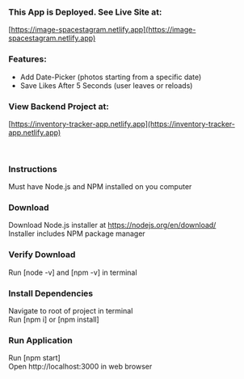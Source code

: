 ### This App is Deployed. See Live Site at:
[https://image-spacestagram.netlify.app](https://image-spacestagram.netlify.app)

### Features:
- Add Date-Picker (photos starting from a specific date)
- Save Likes After 5 Seconds (user leaves or reloads)

### View Backend Project at:
[https://inventory-tracker-app.netlify.app](https://inventory-tracker-app.netlify.app)

<br/>

### Instructions
Must have Node.js and NPM installed on you computer
### Download
Download Node.js installer at https://nodejs.org/en/download/ <br/>
Installer includes NPM package manager
### Verify Download
Run [node -v] and [npm -v] in terminal
### Install Dependencies
Navigate to root of project in terminal <br/>
Run [npm i] or [npm install]
### Run Application
Run [npm start] <br/>
Open http://localhost:3000 in web browser